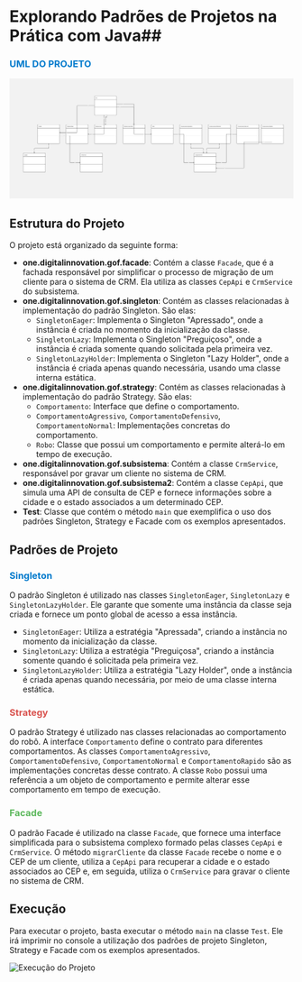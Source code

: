 

# Explorando Padrões de Projetos na Prática com Java## 

### <span style="color: #007acc;">UML DO PROJETO</span>
![img_1.png](src/imgs/UML%20lab%20Padrao%20do%20Projeto.jpg)
## Estrutura do Projeto

O projeto está organizado da seguinte forma:

* **one.digitalinnovation.gof.facade**: Contém a classe `Facade`, que é a fachada responsável por simplificar o processo de migração de um cliente para o sistema de CRM. Ela utiliza as classes `CepApi` e `CrmService` do subsistema.
* **one.digitalinnovation.gof.singleton**: Contém as classes relacionadas à implementação do padrão Singleton. São elas:
    * `SingletonEager`: Implementa o Singleton "Apressado", onde a instância é criada no momento da inicialização da classe.
    * `SingletonLazy`: Implementa o Singleton "Preguiçoso", onde a instância é criada somente quando solicitada pela primeira vez.
    * `SingletonLazyHolder`: Implementa o Singleton "Lazy Holder", onde a instância é criada apenas quando necessária, usando uma classe interna estática.
* **one.digitalinnovation.gof.strategy**: Contém as classes relacionadas à implementação do padrão Strategy. São elas:
    * `Comportamento`: Interface que define o comportamento.
    * `ComportamentoAgressivo`, `ComportamentoDefensivo`, `ComportamentoNormal`: Implementações concretas do comportamento.
    * `Robo`: Classe que possui um comportamento e permite alterá-lo em tempo de execução.
* **one.digitalinnovation.gof.subsistema**: Contém a classe `CrmService`, responsável por gravar um cliente no sistema de CRM.
* **one.digitalinnovation.gof.subsistema2**: Contém a classe `CepApi`, que simula uma API de consulta de CEP e fornece informações sobre a cidade e o estado associados a um determinado CEP.
* **Test**: Classe que contém o método `main` que exemplifica o uso dos padrões Singleton, Strategy e Facade com os exemplos apresentados.

## Padrões de Projeto

### <span style="color: #007acc;">Singleton</span>

O padrão Singleton é utilizado nas classes `SingletonEager`, `SingletonLazy` e `SingletonLazyHolder`. Ele garante que somente uma instância da classe seja criada e fornece um ponto global de acesso a essa instância.

* `SingletonEager`: Utiliza a estratégia "Apressada", criando a instância no momento da inicialização da classe.
* `SingletonLazy`: Utiliza a estratégia "Preguiçosa", criando a instância somente quando é solicitada pela primeira vez.
* `SingletonLazyHolder`: Utiliza a estratégia "Lazy Holder", onde a instância é criada apenas quando necessária, por meio de uma classe interna estática.

### <span style="color: #d9534f;">Strategy</span>

O padrão Strategy é utilizado nas classes relacionadas ao comportamento do robô. A interface `Comportamento` define o contrato para diferentes comportamentos. As classes `ComportamentoAgressivo`, `ComportamentoDefensivo`, `ComportamentoNormal` e `ComportamentoRapido` são as implementações concretas desse contrato. A classe `Robo` possui uma referência a um objeto de comportamento e permite alterar esse comportamento em tempo de execução.

### <span style="color: #5cb85c;">Facade</span>

O padrão Facade é utilizado na classe `Facade`, que fornece uma interface simplificada para o subsistema complexo formado pelas classes `CepApi` e `CrmService`. O método `migrarCliente` da classe `Facade` recebe o nome e o CEP de um cliente, utiliza a `CepApi` para recuperar a cidade e o estado associados ao CEP e, em seguida, utiliza o `CrmService` para gravar o cliente no sistema de CRM.

## Execução

Para executar o projeto, basta executar o método `main` na classe `Test`. Ele irá imprimir no console a utilização dos padrões de projeto Singleton, Strategy e Facade com os exemplos apresentados.

<img src="https://user-images.githubusercontent.com/your_image2.png" alt="Execução do Projeto" width="600"/>
